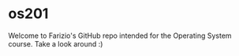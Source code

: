 # os201

Welcome to Farizio's GitHub repo intended for the Operating System course.
Take a look around :)
